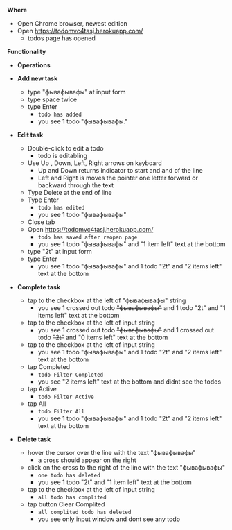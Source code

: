 **Where** 
* Open Chrome browser, newest edition
* Open https://todomvc4tasj.herokuapp.com/
  - todos page has opened
  
**Functionality**
* **Operations**

 * **Add new task**
   * type "фывафывафы" at input form
   * type space twice
   * type Enter
      + `todo has added`
     - you see 1 todo "фывафывафы."
 * **Edit task**
   * Double-click to edit a todo
     - todo is editabling
   * Use Up , Down, Left, Right arrows on keyboard
     - Up and Down returns indicator to start and and of the line
     - Left and Right is moves the pointer one letter forward or backward through the text
   * Type Delete at the end of line
   * Type Enter
      + `todo has edited`
     - you see 1 todo "фывафывафы"
   * Close tab 
   * Open https://todomvc4tasj.herokuapp.com/
      + `todo has saved after reopen page` 
     - you see 1 todo "фывафывафы" and "1 item left" text at the bottom
   * type "2t" at input form
   * type Enter
     - you see 1 todo "фывафывафы" and 1 todo "2t" and "2 items left" text at the bottom
* **Complete task**
  * tap to the checkbox at the left of "фывафывафы" string
    - you see 1 crossed out todo ~~"фывафывафы"~~ and 1 todo "2t" and "1 items left" text at the bottom
  * tap to the checkbox at the left of input string
    - you see 1 crossed out todo ~~"фывафывафы"~~ and 1 crossed out todo ~~"2t"~~ and "0 items left" text at the bottom
  * tap to the checkbox at the left of input string
    - you see 1 todo "фывафывафы" and 1 todo "2t" and "2 items left" text at the bottom
  * tap Completed 
      + `todo Filter Completed`
    - you see "2 items left" text at the bottom and didnt see the todos
  * tap Active
      + `todo Filter Active` 
  * tap All
      + `todo Filter All`
    - you see 1 todo "фывафывафы" and 1 todo "2t" and "2 items left" text at the bottom
* **Delete task**
  * hover the cursor over the line with the text "фывафывафы"
    - a cross should appear on the right
  * click on the cross to the right of the line with the text "фывафывафы"
      + `one todo has deleted` 
    - you see 1 todo "2t" and "1 item left" text at the bottom
  * tap to the checkbox at the left of input string
      + `all todo has complited` 
  * tap button Clear Complited
      + `all complited todo has deleted`
    - you see only input window and dont see any todo
  

 
